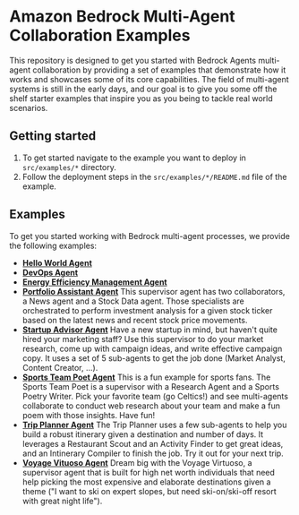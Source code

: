 # Amazon Bedrock Multi-Agent Collaboration Examples

This repository is designed to get you started with Bedrock Agents multi-agent collaboration by providing a set of examples that demonstrate how it works and showcases some of its core capabilities. The field of multi-agent systems is still in the early days, and our goal is to give you some off the shelf starter examples that inspire you as you being to tackle real world scenarios.

## Getting started

1. To get started navigate to the example you want to deploy in `src/examples/*` directory.
2. Follow the deployment steps in the `src/examples/*/README.md` file of the example.

## Examples

To get you started working with Bedrock multi-agent processes, we provide the following examples:

- **[Hello World Agent](/src/examples/00_hello_world_agent/README.md)**
- **[DevOps Agent](/src/examples/devops_agent/README.md)**
- **[Energy Efficiency Management Agent](/src/examples/energy_efficiency_management_agent/README.md)**
- **[Portfolio Assistant Agent](/src/examples/portfolio_assistant_agent/README.md)** This supervisor agent has two collaborators, a News agent and a Stock Data agent. Those specialists are orchestrated to perform investment analysis for a given stock ticker based on the latest news and recent stock price movements.
- **[Startup Advisor Agent](/src/examples/startup_advisor_agent/README.md)** Have a new startup in mind, but haven't quite hired your marketing staff? Use this supervisor to do your market research, come up with campaign ideas, and write effective campaign copy. It uses a set of 5 sub-agents to get the job done (Market Analyst, Content Creator, ...).
- **[Sports Team Poet Agent](/src/examples/team_poems_agent/README.md)** This is a fun example for sports fans. The Sports Team Poet is a supervisor with a Research Agent and a Sports Poetry Writer. Pick your favorite team (go Celtics!) and see multi-agents collaborate to conduct web research about your team and make a fun poem with those insights. Have fun!
- **[Trip Planner Agent](/src/examples/trip_planner_agent/README.md)** The Trip Planner uses a few sub-agents to help you build a robust itinerary given a destination and number of days. It leverages a Restaurant Scout and an Activity Finder to get great ideas, and an Intinerary Compiler to finish the job. Try it out for your next trip.
- **[Voyage Vituoso Agent](/src/examples/voyage_virtuoso_agent/README.md)** Dream big with the Voyage Virtuoso, a supervisor agent that is built for high net worth individuals that need help picking the most expensive and elaborate destinations given a theme ("I want to ski on expert slopes, but need ski-on/ski-off resort with great night life").